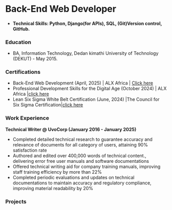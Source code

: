 # Back-End Web Developer

 - #### Technical Skills: Python, Django(for APIs), SQL, (Git)Version control, GitHub. 


### Education 
- BA, Information Technology, Dedan kimathi University of Technology (DEKUT) - May 2015.

### Certifications 
- Back-End Web Development (April, 2025) | ALX Africa | [Click here](https://savanna.alxafrica.com/certificates/nSHTzh2pZR)
- Professional Development Skills for the Digital Age (October 2024) | ALX Africa |[click here](https://intranet.alxswe.com/certificates/fCSYxMJrR5)
- Lean Six Sigma White Belt Certification (June, 2024) |The Council for Six Sigma Certification|[click here](https://cmkr.co/pdf/downloads/?certificate_id=61902&sid=91321329&nrg_id=1440777&test_id=2199131&aid=5492777&utype=SD&cert_token=82b66799b2fc05df92957d87196e501b&tprtoken=9XVA)

### Work Experience 
**Technical Writer @ UvoCorp (January 2016 - January 2025)** 
 - Completed detailed technical research to guarantee accuracy and relevance of documents for all category of users, attaining 90% satisfaction rate
 - Authored and edited over 400,000 words of technical content., delivering error free user manuals and software documentations
 - Offered technical writing aid for company training manuals, improving staff training efficiency by more than 22%
 - Completed periodic evaluations and updates on technical documentations to maintain accuracy and regulatory compliance, improving material readability by 20%



### Projects
